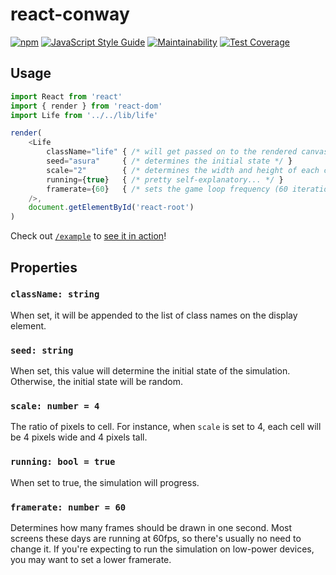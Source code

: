 # react-conway

[![npm](https://img.shields.io/npm/v/react-conway.svg)](https://www.npmjs.com/package/react-conway) [![JavaScript Style Guide](https://img.shields.io/badge/code_style-standard-brightgreen.svg)](https://standardjs.com) [![Maintainability](https://api.codeclimate.com/v1/badges/36ef2a746b94a3af995a/maintainability)](https://codeclimate.com/github/mayavera/react-conway/maintainability) [![Test Coverage](https://api.codeclimate.com/v1/badges/36ef2a746b94a3af995a/test_coverage)](https://codeclimate.com/github/mayavera/react-conway/test_coverage)

## Usage

```js
import React from 'react'
import { render } from 'react-dom'
import Life from '../../lib/life'

render(
    <Life
        className="life" { /* will get passed on to the rendered canvas */ }
        seed="asura"     { /* determines the initial state */ }
        scale="2"        { /* determines the width and height of each cell */ }
        running={true}   { /* pretty self-explanatory... */ }
        framerate={60}   { /* sets the game loop frequency (60 iterations each second) */ }
    />,
    document.getElementById('react-root')
)
```

Check out [`/example`](example) to [see it in action](http://mayavera.github.io/react-conway)!

## Properties

### `className: string`

When set, it will be appended to the list of class names on the display element.

### `seed: string`

When set, this value will determine the initial state of the simulation. Otherwise, the initial state will be random.

### `scale: number = 4`

The ratio of pixels to cell. For instance, when `scale` is set to 4, each cell will be 4 pixels wide and 4 pixels tall.

### `running: bool = true`

When set to true, the simulation will progress.

### `framerate: number = 60`

Determines how many frames should be drawn in one second. Most screens these days are running at 60fps, so there's usually no need to change it. If you're expecting to run the simulation on low-power devices, you may want to set a lower framerate.
